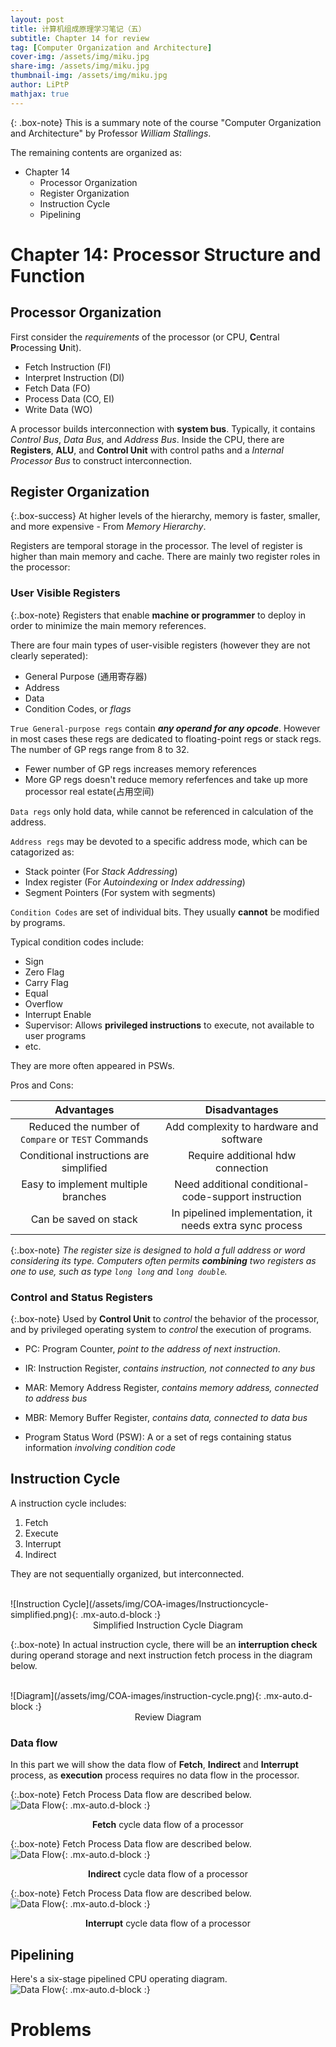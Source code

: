 ```yaml
---
layout: post
title: 计算机组成原理学习笔记（五）
subtitle: Chapter 14 for review
tag: [Computer Organization and Architecture]
cover-img: /assets/img/miku.jpg
share-img: /assets/img/miku.jpg
thumbnail-img: /assets/img/miku.jpg
author: LiPtP
mathjax: true
---
```


{: .box-note}
This is a summary note of the course "Computer Organization and Architecture" by Professor _William Stallings_.

The remaining contents are organized as:

- Chapter 14
    - Processor Organization
    - Register Organization
    - Instruction Cycle
    - Pipelining

# Chapter 14: Processor Structure and Function

## Processor Organization

First consider the *requirements* of the processor (or CPU, **C**entral **P**rocessing **U**nit).

- Fetch Instruction (FI)
- Interpret Instruction (DI)
- Fetch Data (FO)
- Process Data (CO, EI)
- Write Data (WO)

A processor builds interconnection with **system bus**. Typically, it contains *Control Bus*, *Data Bus*, and *Address Bus*. Inside the CPU, there are **Registers**, **ALU**, and **Control Unit** with control paths and a *Internal Processor Bus* to construct interconnection.


## Register Organization

{:.box-success}
At higher levels of the hierarchy, memory is faster, smaller, and more expensive - From *Memory Hierarchy*.

Registers are temporal storage in the processor. The level of register is higher than main memory and cache. There are mainly two register roles in the processor:

### User Visible Registers

{:.box-note}
Registers that enable **machine or programmer** to deploy in order to minimize the main memory references.

There are four main types of user-visible registers (however they are not clearly seperated):

- General Purpose (通用寄存器)
- Address
- Data
- Condition Codes, or *flags*

`True General-purpose regs` contain ***any operand for any opcode***. However in most cases these regs are dedicated to floating-point regs or stack regs. The number of GP regs range from 8 to 32. 

- Fewer number of GP regs increases memory references 
- More GP regs doesn't reduce memory referfences and take up more processor real estate(占用空间)

`Data regs` only hold data, while cannot be referenced in calculation of the address.

`Address regs` may be devoted to a specific address mode, which can be catagorized as:

- Stack pointer (For *Stack Addressing*)
- Index register (For *Autoindexing* or *Index addressing*)
- Segment Pointers (For system with segments)

`Condition Codes` are set of individual bits. They usually **cannot** be modified by programs.

Typical condition codes include:

- Sign
- Zero Flag
- Carry Flag
- Equal
- Overflow
- Interrupt Enable
- Supervisor: Allows **privileged instructions** to execute, not available to user programs
- etc.

They are more often appeared in PSWs.

Pros and Cons:

| Advantages | Disadvantages |
| :--------: | :-----------: |
| Reduced the number of `Compare` or `TEST` Commands | Add complexity to hardware and software |
| Conditional instructions are simplified | Require additional hdw connection |
| Easy to implement multiple branches | Need additional conditional-code-support instruction |
| Can be saved on stack | In pipelined implementation, it needs extra sync process |

{:.box-note}
*The register size is designed to hold a full address or word considering its type. Computers often permits **combining** two registers as one to use, such as type `long long` and `long double`.*

### Control and Status Registers 

{:.box-note}
Used by **Control Unit** to *control* the behavior of the processor, and by privileged operating system to *control* the execution of programs.

- PC: Program Counter, *point to the address of next instruction*.
- IR: Instruction Register, *contains instruction, not connected to any bus*
- MAR: Memory Address Register, *contains memory address, connected to address bus*
- MBR: Memory Buffer Register, *contains data, connected to data bus*

- Program Status Word (PSW): A or a set of regs containing status information *involving condition code*

## Instruction Cycle

A instruction cycle includes:

1. Fetch
2. Execute
3. Interrupt
4. Indirect

They are not sequentially organized, but interconnected.

<br/>
![Instruction Cycle](/assets/img/COA-images/Instructioncycle-simplified.png){: .mx-auto.d-block :}
<br/>

<center>Simplified Instruction Cycle Diagram</center>

{:.box-note}
In actual instruction cycle, there will be an **interruption check** during operand storage and next instruction fetch process in the diagram below.

<br/>
![Diagram](/assets/img/COA-images/instruction-cycle.png){: .mx-auto.d-block :}
<br/>

<center> Review Diagram </center>

### Data flow

In this part we will show the data flow of **Fetch**, **Indirect** and **Interrupt** process, as **execution** process requires no data flow in the processor.

{:.box-note}
Fetch Process Data flow are described below.<br/>
![Data Flow](/assets/img/COA-images/dataflow.png){: .mx-auto.d-block :}<br/><center> **Fetch** cycle data flow of a processor </center>

{:.box-note}
Fetch Process Data flow are described below.<br/>
![Data Flow](/assets/img/COA-images/dataflow-indirect.png){: .mx-auto.d-block :}<br/><center> **Indirect** cycle data flow of a processor </center>

{:.box-note}
Fetch Process Data flow are described below.<br/>
![Data Flow](/assets/img/COA-images/indirect-interrupt.png){: .mx-auto.d-block :}<br/><center> **Interrupt** cycle data flow of a processor </center>


## Pipelining

Here's a six-stage pipelined CPU operating diagram.
<br>
![Data Flow](/assets/img/COA-images/pipeline.png){: .mx-auto.d-block :}
<br/>

# Problems 
